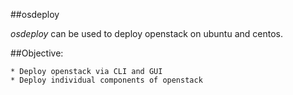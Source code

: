 ##osdeploy

*osdeploy* can be used to deploy openstack on ubuntu and centos.


##Objective:

    * Deploy openstack via CLI and GUI
    * Deploy individual components of openstack



